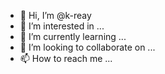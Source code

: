 - 👋 Hi, I’m @k-reay
- 👀 I’m interested in ...
- 🌱 I’m currently learning ...
- 💞️ I’m looking to collaborate on ...
- 📫 How to reach me ...

<!---
k-reay/k-reay is a ✨ special ✨ repository because its `README.md` (this file) appears on your GitHub profile.
You can click the Preview link to take a look at your changes.
--->
